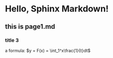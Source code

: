 # Hello, Sphinx Markdown!
## this is page1.md
### title 3

a formula:  $y = F(x) =  \int_1^x\frac{1}{t}dt$